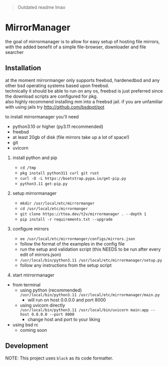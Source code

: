 > Outdated readme lmao

# MirrorManager

the goal of mirrormanager is to allow for easy setup of hosting file mirrors, with the added benefit of a simple file-browser, downloader and file searcher

## Installation
at the moment mirrormanger only supports freebsd, hardenedbsd and any other bsd operating systems based upon freebsd.  
technically it should be able to run on any os, freebsd is just preferred since the download scripts are configured for pkg.  
also highly recommend installing mm into a freebsd jail. if you are unfamiliar with using jails try http://github.com/bsdpot/pot  

to install mirrormanager you'll need
- python3.10 or higher (py3.11 recommended)
- freebsd
- at least 20gb of disk (file mirrors take up a lot of space!)
- git
- uvicorn

1. install python and pip  
   - ``cd /tmp``  
   - ``pkg install python311 curl git rust``  
   - ``curl -O -L https://bootstrap.pypa.io/get-pip.py``  
   - ``python3.11 get-pip.py``  

2. setup mirrormanager  
   - ``mkdir /usr/local/etc/mirrormanger``
   - ``cd /usr/local/etc/mirrormanger``  
   - ``git clone https://ttea.dev/t2v/mirrormanager . --depth 1``  
   - ``pip install -r requirements.txt --upgrade``   
  
3. configure mirrors
   - ``ee /usr/local/etc/mirrormanger/configs/mirrors.json``
   - follow the format of the examples in the config file
   - run the setup and validation script (this NEEDS to be run after every edit of mirrors.json)
   - ``/usr/local/bin/python3.11 /usr/local/etc/mirrormanager/setup.py`` 
   - follow any instructions from the setup script

4. start mirrormanager   
- from terminal  
    - using python (recommended)  
        ``/usr/local/bin/python3.11 /usr/local/etc/mirrormanager/main.py``  
        - will run on host 0.0.0.0 and port 8000  
    - using uvicorn directly  
        ``/usr/local/bin/python3.11 /usr/local/bin/uvicorn main:app --host 0.0.0.0 --port 8000``  
        - change host and port to your liking  
- using bsd rc  
    - coming soon  

## Development
NOTE: This project uses `black` as its code formatter.
